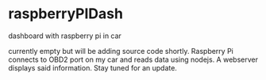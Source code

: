 # raspberryPIDash
dashboard with raspberry pi in car

currently empty but will be adding source code shortly.  Raspberry Pi connects to OBD2 port on my car and reads data using nodejs.  A webserver displays said information.  Stay tuned for an update.
